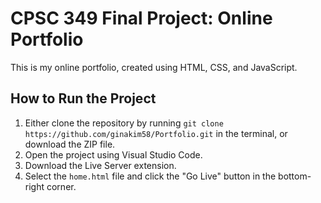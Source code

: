 # CPSC 349 Final Project: Online Portfolio

This is my online portfolio, created using HTML, CSS, and JavaScript.

## How to Run the Project

1. Either clone the repository by running `git clone https://github.com/ginakim58/Portfolio.git` in the terminal, or download the ZIP file.
2. Open the project using Visual Studio Code.
2. Download the Live Server extension.
3. Select the `home.html` file and click the "Go Live" button in the bottom-right corner.